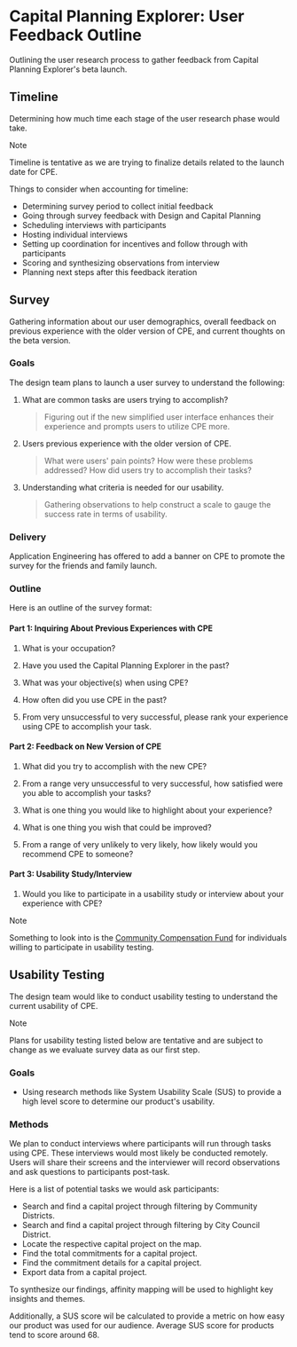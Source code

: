 # Capital Planning Explorer: User Feedback Outline

Outlining the user research process to gather feedback from Capital Planning Explorer's beta launch.

## Timeline

Determining how much time each stage of the user research phase would take.

> [!NOTE]
> Timeline is tentative as we are trying to finalize details related to the launch date for CPE.

Things to consider when accounting for timeline:

- Determining survey period to collect initial feedback
- Going through survey feedback with Design and Capital Planning
- Scheduling interviews with participants
- Hosting individual interviews
- Setting up coordination for incentives and follow through with participants
- Scoring and synthesizing observations from interview
- Planning next steps after this feedback iteration

## Survey

Gathering information about our user demographics, overall feedback on previous experience with the older version of CPE, and current thoughts on the beta version.

### Goals

The design team plans to launch a user survey to understand the following:

1. What are common tasks are users trying to accomplish?
    > Figuring out if the new simplified user interface enhances their experience and prompts users to utilize CPE more.

2. Users previous experience with the older version of CPE.

    > What were users' pain points? How were these problems addressed? How did users try to accomplish their tasks?

3. Understanding what criteria is needed for our usability.

    > Gathering observations to help construct a scale to gauge the success rate in terms of usability.

### Delivery

Application Engineering has offered to add a banner on CPE to promote the survey for the friends and family launch.

### Outline

Here is an outline of the survey format:

#### Part 1: Inquiring About Previous Experiences with CPE

1. What is your occupation?

2. Have you used the Capital Planning Explorer in the past?

3. What was your objective(s) when using CPE?

4. How often did you use CPE in the past?

5. From very unsuccessful to very successful, please rank your experience using CPE to accomplish your task.

#### Part 2: Feedback on New Version of CPE

1. What did you try to accomplish with the new CPE?

2. From a range very unsuccessful to very successful, how satisfied were you able to accomplish your tasks?

3. What is one thing you would like to highlight about your experience?

4. What is one thing you wish that could be improved?

5. From a range of very unlikely to very likely, how likely would you recommend CPE to someone?

#### Part 3: Usability Study/Interview

1. Would you like to participate in a usability study or interview about your experience with CPE?

> [!NOTE]
> Something to look into is the [Community Compensation Fund](https://medium.com/nyc-opportunity/engage-nyc-residents-meaningfully-with-the-community-compensation-fund-74c3b5834644) for individuals willing to participate in usability testing.

## Usability Testing

The design team would like to conduct usability testing to understand the current usability of CPE.

> [!NOTE]
> Plans for usability testing listed below are tentative and are subject to change as we evaluate survey data as our first step.

### Goals

- Using research methods like System Usability Scale (SUS) to provide a high level score to determine our product's usability.

### Methods

We plan to conduct interviews where participants will run through tasks using CPE. These interviews would most likely be conducted remotely. Users will share their screens and the interviewer will record observations and ask questions to participants post-task.

Here is a list of potential tasks we would ask participants:

- Search and find a capital project through filtering by Community Districts.
- Search and find a capital project through filtering by City Council District.
- Locate the respective capital project on the map.
- Find the total commitments for a capital project.
- Find the commitment details for a capital project.
- Export data from a capital project.

To synthesize our findings, affinity mapping will be used to highlight key insights and themes.

Additionally, a SUS score wil be calculated to provide a metric on how easy our product was used for our audience. Average SUS score for products tend to score around 68.
